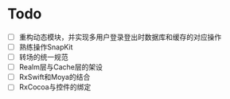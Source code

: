 # Todo

- [ ] 重构动态模块，并实现多用户登录登出时数据库和缓存的对应操作
- [ ] 熟练操作SnapKit
- [ ] 转场的统一规范
- [ ] Realm层与Cache层的架设
- [ ] RxSwift和Moya的结合
- [ ] RxCocoa与控件的绑定